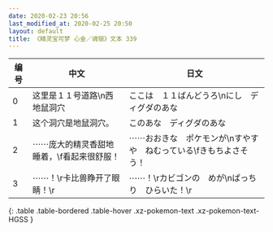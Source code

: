 ```yaml
---
date: 2020-02-23 20:56
last_modified_at: 2020-02-25 20:50
layout: default
title: 《精灵宝可梦 心金／魂银》文本 339
---
```

| 编号 | 中文 | 日文 |
| ---- | ---- | ---- |
| 0 | 这里是１１号道路\n西　地鼠洞穴 | ここは　１１ばんどうろ\nにし　ディグダのあな |
| 1 | 这个洞穴是地鼠洞穴。 | このあな　ディグダのあな |
| 2 | ⋯⋯庞大的精灵香甜地睡着，\f看起来很舒服！ | ⋯⋯おおきな　ポケモンが\nすやすや　ねむっている\fきもちよさそう！ |
| 3 | ⋯⋯！\r卡比兽睁开了眼睛！\r | ⋯⋯！\rカビゴンの　めが\nぱっちり　ひらいた！\r |
{: .table .table-bordered .table-hover .xz-pokemon-text .xz-pokemon-text-HGSS }